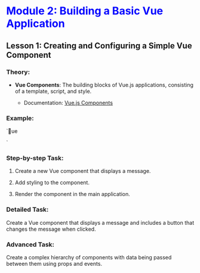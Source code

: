 # Module 2: Building a Basic Vue Application

## Lesson 1: Creating and Configuring a Simple Vue Component

### Theory:

- **Vue Components**: The building blocks of Vue.js applications, consisting of a template, script, and style.

  - Documentation: [Vue.js Components](https://vuejs.org/v2/guide/components.html)

### Example:

`ue

<template>

  <div>

    <h1>{{ message }}</h1>

  </div>

</template>



<script>

export default {

  data() {

    return {

      message: 'Hello, Vue!'

    }

  }

}

</script>



<style scoped>

  h1 {

    color: blue;

  }

</style>

` 

### Step-by-step Task:

1. Create a new Vue component that displays a message.

2. Add styling to the component.

3. Render the component in the main application.

### Detailed Task:

Create a Vue component that displays a message and includes a button that changes the message when clicked.

### Advanced Task:

Create a complex hierarchy of components with data being passed between them using props and events.

